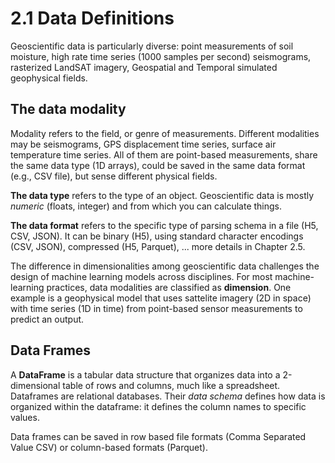 # 2.1 Data Definitions

Geoscientific data is particularly diverse: point measurements of soil moisture, high rate time series (1000 samples per second) seismograms, rasterized LandSAT imagery, Geospatial and Temporal simulated geophysical fields.

## The data modality
Modality refers to the field, or genre of measurements. Different modalities may be seismograms, GPS displacement time series, surface air temperature time series. All of them are point-based measurements, share the same data type (1D arrays), could be saved in the same data format (e.g., CSV file), but sense different physical fields.

**The data type** refers to the type of an object. Geoscientific data is mostly *numeric* (floats, integer) and from which you can calculate things. 

**The data format** refers to the specific type of parsing schema in a file (H5, CSV, JSON). It can be binary (H5), using standard character encodings (CSV, JSON), compressed (H5, Parquet), ... more details in Chapter 2.5.

The difference in dimensionalities among geoscientific data challenges the design of machine learning models across disciplines. For most machine-learning practices, data modalities are classified as **dimension**. One example is a geophysical model that uses sattelite imagery (2D in space) with time series (1D in time) from point-based sensor measurements to predict an output.

## Data Frames
A **DataFrame** is a tabular data structure that organizes data into a 2-dimensional table of rows and columns, much like a spreadsheet. Dataframes are relational databases. Their *data schema* defines how data is organized within the dataframe: it defines the column names to specific values.

Data frames can be saved in row based file formats (Comma Separated Value CSV) or column-based formats (Parquet).

